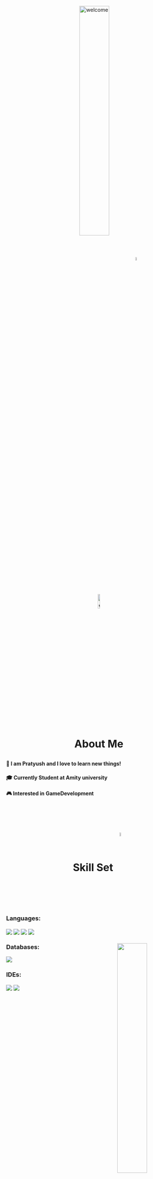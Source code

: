 <p align='center'><img align='center' alt='welcome' width='40%' src='https://cdn.discordapp.com/attachments/743461968039641149/1007202180673060874/hellow.png'><img align='center' alt='welcome' width='5%' src='https://images-wixmp-ed30a86b8c4ca887773594c2.wixmp.com/f/c2046041-a08f-46bd-85d1-27ffbe7b4585/dbo9hr9-d1c0ac4a-669b-4ff3-b44b-6573079f1867.gif?token=eyJ0eXAiOiJKV1QiLCJhbGciOiJIUzI1NiJ9.eyJzdWIiOiJ1cm46YXBwOjdlMGQxODg5ODIyNjQzNzNhNWYwZDQxNWVhMGQyNmUwIiwiaXNzIjoidXJuOmFwcDo3ZTBkMTg4OTgyMjY0MzczYTVmMGQ0MTVlYTBkMjZlMCIsIm9iaiI6W1t7InBhdGgiOiJcL2ZcL2MyMDQ2MDQxLWEwOGYtNDZiZC04NWQxLTI3ZmZiZTdiNDU4NVwvZGJvOWhyOS1kMWMwYWM0YS02NjliLTRmZjMtYjQ0Yi02NTczMDc5ZjE4NjcuZ2lmIn1dXSwiYXVkIjpbInVybjpzZXJ2aWNlOmZpbGUuZG93bmxvYWQiXX0.owAgL46ZfcMrK0tJ36eAYrhsbo6uST416jtUB-K1SoE'>
</p>

# <p align='center'><img align='center' alt='welcome' width='10%' src='https://cdn.discordapp.com/attachments/901109068700209152/1104475113392455751/ezgif-2-9deec11442.gif'></br>About Me</p>
<h4>👦 I am Pratyush and I love to learn new things!</h4>
<h4>🎓 Currently Student at Amity university</h4>
<h4>🎮 Interested in GameDevelopment</h3>
</br></br></p>


# <p align='center'>  Skill Set <img align='center' alt='welcome' width='5%' src='https://media4.giphy.com/media/bLVTnQvgggksbDXs7S/giphy.gif?cid=6c09b9524024d7fd2cc00b65b4e623dee75031c7fecc7406&rid=giphy.gif&ct=s'></p>
  

<p align='left'>
 <h3> Languages: </h3></p>
 <p>
<img align='center' src='https://img.shields.io/badge/Python-3776AB?style=for-the-badge&logo=python&logoColor=white'>  <img align='center' src='https://img.shields.io/badge/C%2B%2B-00599C?style=for-the-badge&logo=c%2B%2B&logoColor=white'>  <img align='center' src='https://img.shields.io/badge/c-%2300599C.svg?style=for-the-badge&logo=c&logoColor=white'>  <img align='center'src='https://img.shields.io/badge/kotlin-%237F52FF.svg?style=for-the-badge&logo=kotlin&logoColor=white'>
</p>
</p>
<p align='left'>
 <h3> Databases: <img align='right' width='40%' src='https://github-readme-stats.vercel.app/api?username=Pratyush-Remon&theme=blue-green'> </h3></p>
 <p>
<img align='center' src='https://img.shields.io/badge/MySQL-005C84?style=for-the-badge&logo=mysql&logoColor=white'></p>
</p>

<p align='left'>
 <h3> IDEs: </h3></p>
 <p>
<img align='center' src='https://img.shields.io/badge/Visual%20Studio%20Code-0078d7.svg?style=for-the-badge&logo=visual-studio-code&logoColor=white'>  <img align='center' src='https://img.shields.io/badge/Android%20Studio-3DDC84.svg?style=for-the-badge&logo=android-studio&logoColor=white'></p>
</p>

  

  
  
